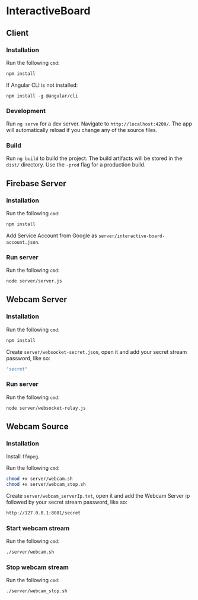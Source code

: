 # InteractiveBoard

## Client
### Installation
Run the following `cmd`:
```bash
npm install
```
If Angular CLI is not installed:
```
npm install -g @angular/cli
```
### Development
Run `ng serve` for a dev server. Navigate to `http://localhost:4200/`. The app will automatically reload if you change any of the source files.

### Build
Run `ng build` to build the project. The build artifacts will be stored in the `dist/` directory. Use the `-prod` flag for a production build.

## Firebase Server
### Installation
Run the following `cmd`:
```bash
npm install
```
Add Service Account from Google as `server/interactive-board-account.json`.

### Run server
Run the following `cmd`:
```bash
node server/server.js
```

## Webcam Server
### Installation
Run the following `cmd`:
```bash
npm install
```
Create `server/websocket-secret.json`, open it and add your secret stream password, like so:
```bash
"secret"
```

### Run server
Run the following `cmd`:
```bash
node server/websocket-relay.js
```

## Webcam Source
### Installation
Install `ffmpeg`.  

Run the following `cmd`:
```bash
chmod +x server/webcam.sh
chmod +x server/webcam_stop.sh
```
Create `server/webcam_serverIp.txt`, open it and add the Webcam Server ip followed by your secret stream password, like so:
```bash
http://127.0.0.1:8081/secret
```

### Start webcam stream
Run the following `cmd`:
```bash
./server/webcam.sh
```

### Stop webcam stream
Run the following `cmd`:
```bash
./server/webcam_stop.sh
```
